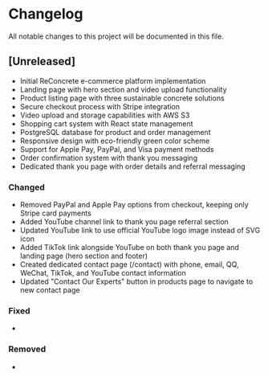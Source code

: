 # Changelog

All notable changes to this project will be documented in this file.

## [Unreleased]

- Initial ReConcrete e-commerce platform implementation
- Landing page with hero section and video upload functionality
- Product listing page with three sustainable concrete solutions
- Secure checkout process with Stripe integration
- Video upload and storage capabilities with AWS S3
- Shopping cart system with React state management
- PostgreSQL database for product and order management
- Responsive design with eco-friendly green color scheme
- Support for Apple Pay, PayPal, and Visa payment methods
- Order confirmation system with thank you messaging
- Dedicated thank you page with order details and referral messaging

### Changed
- Removed PayPal and Apple Pay options from checkout, keeping only Stripe card payments
- Added YouTube channel link to thank you page referral section
- Updated YouTube link to use official YouTube logo image instead of SVG icon
- Added TikTok link alongside YouTube on both thank you page and landing page (hero section and footer)
- Created dedicated contact page (/contact) with phone, email, QQ, WeChat, TikTok, and YouTube contact information
- Updated "Contact Our Experts" button in products page to navigate to new contact page

### Fixed
- 

### Removed
- 
